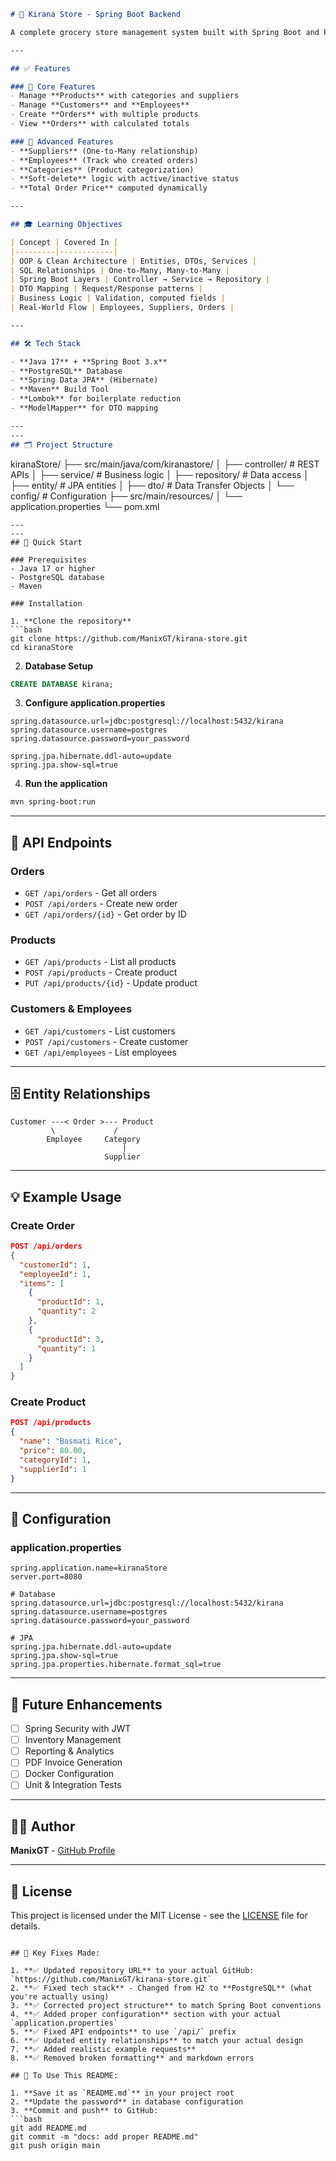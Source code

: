 
```markdown
# 🛒 Kirana Store - Spring Boot Backend

A complete grocery store management system built with Spring Boot and PostgreSQL, designed to help Java developers grow from basic to intermediate level.

---

## ✅ Features

### 🔸 Core Features
- Manage **Products** with categories and suppliers
- Manage **Customers** and **Employees**
- Create **Orders** with multiple products
- View **Orders** with calculated totals

### 🔹 Advanced Features
- **Suppliers** (One-to-Many relationship)
- **Employees** (Track who created orders)
- **Categories** (Product categorization)
- **Soft-delete** logic with active/inactive status
- **Total Order Price** computed dynamically

---

## 🎓 Learning Objectives

| Concept | Covered In |
|---------|------------|
| OOP & Clean Architecture | Entities, DTOs, Services |
| SQL Relationships | One-to-Many, Many-to-Many |
| Spring Boot Layers | Controller → Service → Repository |
| DTO Mapping | Request/Response patterns |
| Business Logic | Validation, computed fields |
| Real-World Flow | Employees, Suppliers, Orders |

---

## 🛠️ Tech Stack

- **Java 17** + **Spring Boot 3.x**
- **PostgreSQL** Database
- **Spring Data JPA** (Hibernate)
- **Maven** Build Tool
- **Lombok** for boilerplate reduction
- **ModelMapper** for DTO mapping

---
---
## 🗂️ Project Structure

```
kiranaStore/
├── src/main/java/com/kiranastore/
│   ├── controller/     # REST APIs
│   ├── service/        # Business logic
│   ├── repository/     # Data access
│   ├── entity/         # JPA entities
│   ├── dto/           # Data Transfer Objects
│   └── config/        # Configuration
├── src/main/resources/
│   └── application.properties
└── pom.xml
```
---
---
## 🚀 Quick Start

### Prerequisites
- Java 17 or higher
- PostgreSQL database
- Maven

### Installation

1. **Clone the repository**
```bash
git clone https://github.com/ManixGT/kirana-store.git
cd kiranaStore
```

2. **Database Setup**
```sql
CREATE DATABASE kirana;
```

3. **Configure application.properties**
```properties
spring.datasource.url=jdbc:postgresql://localhost:5432/kirana
spring.datasource.username=postgres
spring.datasource.password=your_password

spring.jpa.hibernate.ddl-auto=update
spring.jpa.show-sql=true
```

4. **Run the application**
```bash
mvn spring-boot:run
```

---

## 📡 API Endpoints

### Orders
- `GET /api/orders` - Get all orders
- `POST /api/orders` - Create new order
- `GET /api/orders/{id}` - Get order by ID

### Products
- `GET /api/products` - List all products
- `POST /api/products` - Create product
- `PUT /api/products/{id}` - Update product

### Customers & Employees
- `GET /api/customers` - List customers
- `POST /api/customers` - Create customer
- `GET /api/employees` - List employees

---

## 🗄️ Entity Relationships

```
Customer ---< Order >--- Product
         \             /
        Employee     Category
                         |
                     Supplier
```

---

## 💡 Example Usage

### Create Order
```json
POST /api/orders
{
  "customerId": 1,
  "employeeId": 1,
  "items": [
    {
      "productId": 1,
      "quantity": 2
    },
    {
      "productId": 3,
      "quantity": 1
    }
  ]
}
```

### Create Product
```json
POST /api/products
{
  "name": "Basmati Rice",
  "price": 80.00,
  "categoryId": 1,
  "supplierId": 1
}
```

---

## 🔧 Configuration

### application.properties
```properties
spring.application.name=kiranaStore
server.port=8080

# Database
spring.datasource.url=jdbc:postgresql://localhost:5432/kirana
spring.datasource.username=postgres
spring.datasource.password=your_password

# JPA
spring.jpa.hibernate.ddl-auto=update
spring.jpa.show-sql=true
spring.jpa.properties.hibernate.format_sql=true
```

---

## 🚀 Future Enhancements

- [ ] Spring Security with JWT
- [ ] Inventory Management
- [ ] Reporting & Analytics
- [ ] PDF Invoice Generation
- [ ] Docker Configuration
- [ ] Unit & Integration Tests

---

## 👨‍💻 Author

**ManixGT** - [GitHub Profile](https://github.com/ManixGT)

---

## 📄 License

This project is licensed under the MIT License - see the [LICENSE](LICENSE) file for details.
```

## 🔧 Key Fixes Made:

1. **✅ Updated repository URL** to your actual GitHub: `https://github.com/ManixGT/kirana-store.git`
2. **✅ Fixed tech stack** - Changed from H2 to **PostgreSQL** (what you're actually using)
3. **✅ Corrected project structure** to match Spring Boot conventions
4. **✅ Added proper configuration** section with your actual `application.properties`
5. **✅ Fixed API endpoints** to use `/api/` prefix
6. **✅ Updated entity relationships** to match your actual design
7. **✅ Added realistic example requests**
8. **✅ Removed broken formatting** and markdown errors

## 🎯 To Use This README:

1. **Save it as `README.md`** in your project root
2. **Update the password** in database configuration
3. **Commit and push** to GitHub:
```bash
git add README.md
git commit -m "docs: add proper README.md"
git push origin main
```
